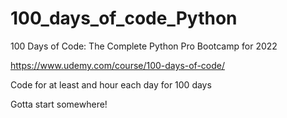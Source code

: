 # 100_days_of_code_Python
 100 Days of Code: The Complete Python Pro Bootcamp for 2022

https://www.udemy.com/course/100-days-of-code/

Code for at least and hour each day for 100 days

Gotta start somewhere!
